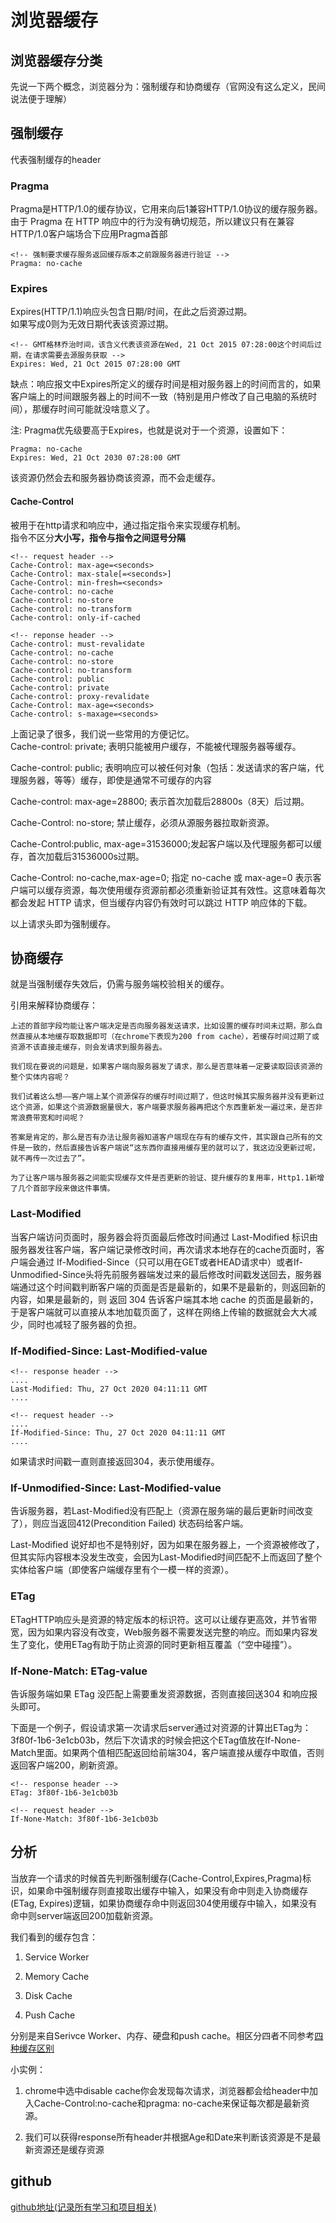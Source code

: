 <!--
 * @Author: xiuquanxu
 * @Company: kaochong
 * @Date: 2020-03-18 22:03:56
 * @LastEditors: xiuquanxu
 * @LastEditTime: 2020-05-28 15:14:27
 -->  

# 浏览器缓存  

## 浏览器缓存分类  

先说一下两个概念，浏览器分为：强制缓存和协商缓存（官网没有这么定义，民间说法便于理解）  

## 强制缓存  

代表强制缓存的header

### Pragma  

Pragma是HTTP/1.0的缓存协议，它用来向后1兼容HTTP/1.0协议的缓存服务器。由于 Pragma 在 HTTP 响应中的行为没有确切规范，所以建议只有在兼容HTTP/1.0客户端场合下应用Pragma首部  

```
<!-- 强制要求缓存服务返回缓存版本之前跟服务器进行验证 -->
Pragma: no-cache
```

### Expires  

Expires(HTTP/1.1)响应头包含日期/时间，在此之后资源过期。  
如果写成0则为无效日期代表该资源过期。  

```
<!-- GMT格林乔治时间，该含义代表该资源在Wed, 21 Oct 2015 07:28:00这个时间后过期，在请求需要去源服务获取 -->
Expires: Wed, 21 Oct 2015 07:28:00 GMT
```
缺点：响应报文中Expires所定义的缓存时间是相对服务器上的时间而言的，如果客户端上的时间跟服务器上的时间不一致（特别是用户修改了自己电脑的系统时间），那缓存时间可能就没啥意义了。  

注: Pragma优先级要高于Expires，也就是说对于一个资源，设置如下：  

```
Pragma: no-cache
Expires: Wed, 21 Oct 2030 07:28:00 GMT
```  
该资源仍然会去和服务器协商该资源，而不会走缓存。  

#### Cache-Control  

被用于在http请求和响应中，通过指定指令来实现缓存机制。  
指令不区分**大小写，指令与指令之间逗号分隔**  

```
<!-- request header -->
Cache-Control: max-age=<seconds>
Cache-Control: max-stale[=<seconds>]
Cache-Control: min-fresh=<seconds>
Cache-control: no-cache 
Cache-control: no-store
Cache-control: no-transform
Cache-control: only-if-cached

<!-- reponse header -->
Cache-control: must-revalidate
Cache-control: no-cache
Cache-control: no-store
Cache-control: no-transform
Cache-control: public
Cache-control: private
Cache-control: proxy-revalidate
Cache-Control: max-age=<seconds>
Cache-control: s-maxage=<seconds>
```  

上面记录了很多，我们说一些常用的方便记忆。  
Cache-control: private; 表明只能被用户缓存，不能被代理服务器等缓存。  

Cache-control: public; 表明响应可以被任何对象（包括：发送请求的客户端，代理服务器，等等）缓存，即使是通常不可缓存的内容  

Cache-control: max-age=28800; 表示首次加载后28800s（8天）后过期。  

Cache-Control: no-store; 禁止缓存，必须从源服务器拉取新资源。  

Cache-Control:public, max-age=31536000;发起客户端以及代理服务都可以缓存，首次加载后31536000s过期。

Cache-Control: no-cache,max-age=0; 指定 no-cache 或 max-age=0 表示客户端可以缓存资源，每次使用缓存资源前都必须重新验证其有效性。这意味着每次都会发起 HTTP 请求，但当缓存内容仍有效时可以跳过 HTTP 响应体的下载。

以上请求头即为强制缓存。  

## 协商缓存  

就是当强制缓存失效后，仍需与服务端校验相关的缓存。  

引用来解释协商缓存：
```
上述的首部字段均能让客户端决定是否向服务器发送请求，比如设置的缓存时间未过期，那么自然直接从本地缓存取数据即可（在chrome下表现为200 from cache），若缓存时间过期了或资源不该直接走缓存，则会发请求到服务器去。

我们现在要说的问题是，如果客户端向服务器发了请求，那么是否意味着一定要读取回该资源的整个实体内容呢？

我们试着这么想——客户端上某个资源保存的缓存时间过期了，但这时候其实服务器并没有更新过这个资源，如果这个资源数据量很大，客户端要求服务器再把这个东西重新发一遍过来，是否非常浪费带宽和时间呢？

答案是肯定的，那么是否有办法让服务器知道客户端现在存有的缓存文件，其实跟自己所有的文件是一致的，然后直接告诉客户端说“这东西你直接用缓存里的就可以了，我这边没更新过呢，就不再传一次过去了”。

为了让客户端与服务器之间能实现缓存文件是否更新的验证、提升缓存的复用率，Http1.1新增了几个首部字段来做这件事情。
```

### Last-Modified  

当客户端访问页面时，服务器会将页面最后修改时间通过 Last-Modified 标识由服务器发往客户端，客户端记录修改时间，再次请求本地存在的cache页面时，客户端会通过 If-Modified-Since（只可以用在GET或者HEAD请求中）或者If-Unmodified-Since头将先前服务器端发过来的最后修改时间戳发送回去，服务器端通过这个时间戳判断客户端的页面是否是最新的，如果不是最新的，则返回新的内容，如果是最新的，则 返回 304 告诉客户端其本地 cache 的页面是最新的，于是客户端就可以直接从本地加载页面了，这样在网络上传输的数据就会大大减少，同时也减轻了服务器的负担。  

###  If-Modified-Since: Last-Modified-value  

```
<!-- response header -->
....
Last-Modified: Thu, 27 Oct 2020 04:11:11 GMT
....

<!-- request header -->
....
If-Modified-Since: Thu, 27 Oct 2020 04:11:11 GMT
....
```  
如果请求时间戳一直则直接返回304，表示使用缓存。  

### If-Unmodified-Since: Last-Modified-value  

告诉服务器，若Last-Modified没有匹配上（资源在服务端的最后更新时间改变了），则应当返回412(Precondition Failed) 状态码给客户端。

Last-Modified 说好却也不是特别好，因为如果在服务器上，一个资源被修改了，但其实际内容根本没发生改变，会因为Last-Modified时间匹配不上而返回了整个实体给客户端（即使客户端缓存里有个一模一样的资源）。


### ETag  

ETagHTTP响应头是资源的特定版本的标识符。这可以让缓存更高效，并节省带宽，因为如果内容没有改变，Web服务器不需要发送完整的响应。而如果内容发生了变化，使用ETag有助于防止资源的同时更新相互覆盖（“空中碰撞”）。

### If-None-Match: ETag-value  

告诉服务端如果 ETag 没匹配上需要重发资源数据，否则直接回送304 和响应报头即可。


下面是一个例子，假设请求第一次请求后server通过对资源的计算出ETag为：3f80f-1b6-3e1cb03b，然后下次请求的时候会把这个ETag值放在If-None-Match里面。如果两个值相匹配返回给前端304，客户端直接从缓存中取值，否则返回客户端200，刷新资源。
```
<!-- response header -->
ETag: 3f80f-1b6-3e1cb03b

<!-- request header -->
If-None-Match: 3f80f-1b6-3e1cb03b
```  

## 分析  

当放弃一个请求的时候首先判断强制缓存(Cache-Control,Expires,Pragma)标识，如果命中强制缓存则直接取出缓存中输入，如果没有命中则走入协商缓存(ETag, Expires)逻辑，如果协商缓存命中则返回304使用缓存中输入，如果没有命中则server端返回200加载新资源。  

我们看到的缓存包含：  

1. Service Worker

2. Memory Cache

3. Disk Cache

4. Push Cache  

分别是来自Serivce Worker、内存、硬盘和push cache。相区分四者不同参考<a href="https://www.jianshu.com/p/54cc04190252">四种缓存区别</a>

小实例：  

1. chrome中选中disable cache你会发现每次请求，浏览器都会给header中加入Cache-Control:no-cache和pragma: no-cache来保证每次都是最新资源。  

2. 我们可以获得response所有header并根据Age和Date来判断该资源是不是最新资源还是缓存资源  

## github  
<a href="https://github.com/this-spring">github地址(记录所有学习和项目相关)</a>
